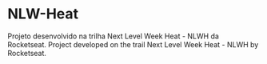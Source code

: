 # NLW-Heat
Projeto desenvolvido na trilha Next Level Week Heat - NLWH da Rocketseat.
Project developed on the trail Next Level Week Heat - NLWH by Rocketseat.
